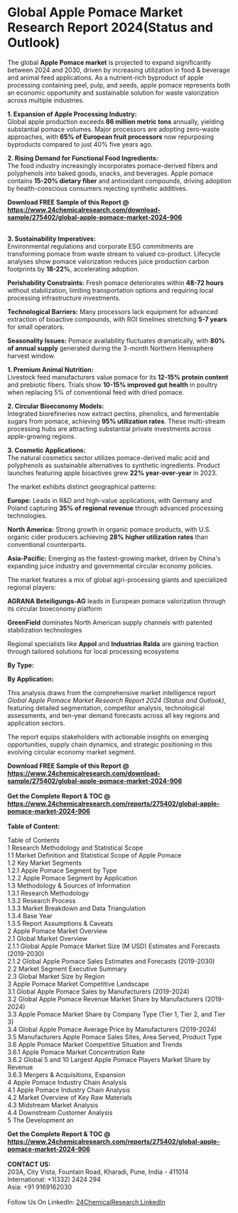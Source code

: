 <h1>Global Apple Pomace Market Research Report 2024(Status and Outlook)</h1><p>The global <strong>Apple Pomace market</strong> is projected to expand significantly between 2024 and 2030, driven by increasing utilization in food &amp; beverage and animal feed applications. As a nutrient-rich byproduct of apple processing containing peel, pulp, and seeds, apple pomace represents both an economic opportunity and sustainable solution for waste valorization across multiple industries.</p><p><strong>1. Expansion of Apple Processing Industry:</strong><br>
Global apple production exceeds <strong>86 million metric tons</strong> annually, yielding substantial pomace volumes. Major processors are adopting zero-waste approaches, with <strong>65% of European fruit processors</strong> now repurposing byproducts compared to just 40% five years ago.</p><p><strong>2. Rising Demand for Functional Food Ingredients:</strong><br>
The food industry increasingly incorporates pomace-derived fibers and polyphenols into baked goods, snacks, and beverages. Apple pomace contains <strong>15-20% dietary fiber</strong> and antioxidant compounds, driving adoption by health-conscious consumers rejecting synthetic additives.</p><div><b>Download FREE Sample of this Report @ 
            <a href="https://www.24chemicalresearch.com/download-sample/275402/global-apple-pomace-market-2024-906">
            https://www.24chemicalresearch.com/download-sample/275402/global-apple-pomace-market-2024-906</a></b></div><br><p><strong>3. Sustainability Imperatives:</strong><br>
Environmental regulations and corporate ESG commitments are transforming pomace from waste stream to valued co-product. Lifecycle analyses show pomace valorization reduces juice production carbon footprints by <strong>18-22%</strong>, accelerating adoption.</p><p><strong>Perishability Constraints:</strong> Fresh pomace deteriorates within <strong>48-72 hours</strong> without stabilization, limiting transportation options and requiring local processing infrastructure investments.</p><p><strong>Technological Barriers:</strong> Many processors lack equipment for advanced extraction of bioactive compounds, with ROI timelines stretching <strong>5-7 years</strong> for small operators.</p><p><strong>Seasonality Issues:</strong> Pomace availability fluctuates dramatically, with <strong>80% of annual supply</strong> generated during the 3-month Northern Hemisphere harvest window.</p><p><strong>1. Premium Animal Nutrition:</strong><br>
Livestock feed manufacturers value pomace for its <strong>12-15% protein content</strong> and prebiotic fibers. Trials show <strong>10-15% improved gut health</strong> in poultry when replacing 5% of conventional feed with dried pomace.</p><p><strong>2. Circular Bioeconomy Models:</strong><br>
Integrated biorefineries now extract pectins, phenolics, and fermentable sugars from pomace, achieving <strong>95% utilization rates</strong>. These multi-stream processing hubs are attracting substantial private investments across apple-growing regions.</p><p><strong>3. Cosmetic Applications:</strong><br>
The natural cosmetics sector utilizes pomace-derived malic acid and polyphenols as sustainable alternatives to synthetic ingredients. Product launches featuring apple bioactives grew <strong>22% year-over-year</strong> in 2023.</p><p>The market exhibits distinct geographical patterns:</p><p><strong>Europe:</strong> Leads in R&amp;D and high-value applications, with Germany and Poland capturing <strong>35% of regional revenue</strong> through advanced processing technologies.</p><p><strong>North America:</strong> Strong growth in organic pomace products, with U.S. organic cider producers achieving <strong>28% higher utilization rates</strong> than conventional counterparts.</p><p><strong>Asia-Pacific:</strong> Emerging as the fastest-growing market, driven by China's expanding juice industry and governmental circular economy policies.</p><p>The market features a mix of global agri-processing giants and specialized regional players:</p><p><strong>AGRANA Beteiligungs-AG</strong> leads in European pomace valorization through its circular bioeconomy platform</p><p><strong>GreenField</strong> dominates North American supply channels with patented stabilization technologies</p><p>Regional specialists like <strong>Appol</strong> and <strong>Industrias Ralda</strong> are gaining traction through tailored solutions for local processing ecosystems</p><p><strong>By Type:</strong></p><p><strong>By Application:</strong></p><p>This analysis draws from the comprehensive market intelligence report <em>Global Apple Pomace Market Research Report 2024 (Status and Outlook)</em>, featuring detailed segmentation, competitor analysis, technological assessments, and ten-year demand forecasts across all key regions and application sectors.</p><p>The report equips stakeholders with actionable insights on emerging opportunities, supply chain dynamics, and strategic positioning in this evolving circular economy market segment.</p><div><b>Download FREE Sample of this Report @ 
            <a href="https://www.24chemicalresearch.com/download-sample/275402/global-apple-pomace-market-2024-906">
            https://www.24chemicalresearch.com/download-sample/275402/global-apple-pomace-market-2024-906</a></b></div><br><div><b>Get the Complete Report & TOC @ 
            <a href="https://www.24chemicalresearch.com/reports/275402/global-apple-pomace-market-2024-906">
            https://www.24chemicalresearch.com/reports/275402/global-apple-pomace-market-2024-906</a></b></div><br>
            <b>Table of Content:</b><p>Table of Contents<br />
1 Research Methodology and Statistical Scope<br />
1.1 Market Definition and Statistical Scope of Apple Pomace<br />
1.2 Key Market Segments<br />
1.2.1 Apple Pomace Segment by Type<br />
1.2.2 Apple Pomace Segment by Application<br />
1.3 Methodology & Sources of Information<br />
1.3.1 Research Methodology<br />
1.3.2 Research Process<br />
1.3.3 Market Breakdown and Data Triangulation<br />
1.3.4 Base Year<br />
1.3.5 Report Assumptions & Caveats<br />
2 Apple Pomace Market Overview<br />
2.1 Global Market Overview<br />
2.1.1 Global Apple Pomace Market Size (M USD) Estimates and Forecasts (2019-2030)<br />
2.1.2 Global Apple Pomace Sales Estimates and Forecasts (2019-2030)<br />
2.2 Market Segment Executive Summary<br />
2.3 Global Market Size by Region<br />
3 Apple Pomace Market Competitive Landscape<br />
3.1 Global Apple Pomace Sales by Manufacturers (2019-2024)<br />
3.2 Global Apple Pomace Revenue Market Share by Manufacturers (2019-2024)<br />
3.3 Apple Pomace Market Share by Company Type (Tier 1, Tier 2, and Tier 3)<br />
3.4 Global Apple Pomace Average Price by Manufacturers (2019-2024)<br />
3.5 Manufacturers Apple Pomace Sales Sites, Area Served, Product Type<br />
3.6 Apple Pomace Market Competitive Situation and Trends<br />
3.6.1 Apple Pomace Market Concentration Rate<br />
3.6.2 Global 5 and 10 Largest Apple Pomace Players Market Share by Revenue<br />
3.6.3 Mergers & Acquisitions, Expansion<br />
4 Apple Pomace Industry Chain Analysis<br />
4.1 Apple Pomace Industry Chain Analysis<br />
4.2 Market Overview of Key Raw Materials<br />
4.3 Midstream Market Analysis<br />
4.4 Downstream Customer Analysis<br />
5 The Development an</p><div><b>Get the Complete Report & TOC @ 
            <a href="https://www.24chemicalresearch.com/reports/275402/global-apple-pomace-market-2024-906">
            https://www.24chemicalresearch.com/reports/275402/global-apple-pomace-market-2024-906</a></b></div><br><b>CONTACT US:</b><br>
            203A, City Vista, Fountain Road, Kharadi, Pune, India - 411014<br>
            International: +1(332) 2424 294<br>
            Asia: +91 9169162030 <br><br>
            Follow Us On LinkedIn: <a href="https://www.linkedin.com/company/24chemicalresearch/">24ChemicalResearch LinkedIn</a>